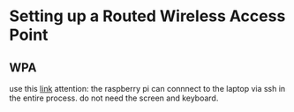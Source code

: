 # Setting up a Routed Wireless Access Point
## WPA
use this [link](https://www.raspberrypi.com/documentation/computers/configuration.html#setting-up-a-routed-wireless-access-point)
attention: the raspberry pi can connnect to the laptop via ssh in the entire process. do not need the screen and keyboard.